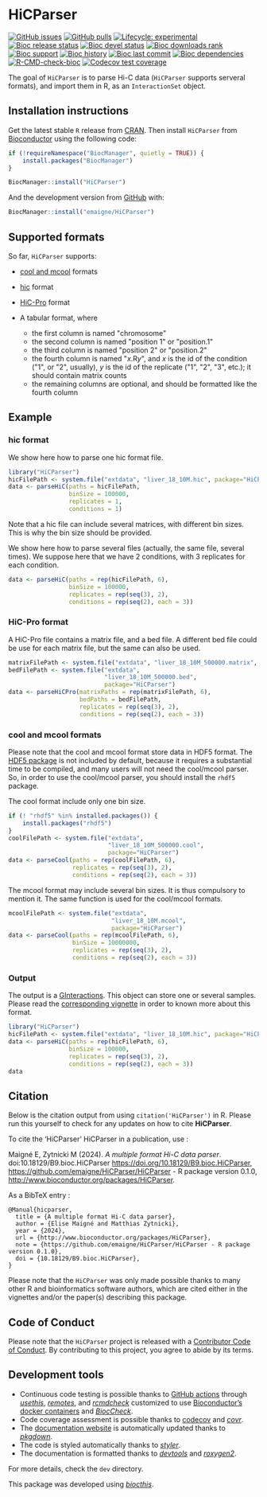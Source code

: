 # HiCParser

<!-- badges: start -->

[![GitHub
issues](https://img.shields.io/github/issues/emaigne/HiCParser)](https://github.com/emaigne/HiCParser/issues)
[![GitHub
pulls](https://img.shields.io/github/issues-pr/emaigne/HiCParser)](https://github.com/emaigne/HiCParser/pulls)
[![Lifecycle:
experimental](https://img.shields.io/badge/lifecycle-experimental-orange.svg)](https://lifecycle.r-lib.org/articles/stages.html#experimental)
[![Bioc release
status](http://www.bioconductor.org/shields/build/release/bioc/HiCParser.svg)](https://bioconductor.org/checkResults/release/bioc-LATEST/HiCParser)
[![Bioc devel
status](http://www.bioconductor.org/shields/build/devel/bioc/HiCParser.svg)](https://bioconductor.org/checkResults/devel/bioc-LATEST/HiCParser)
[![Bioc downloads
rank](https://bioconductor.org/shields/downloads/release/HiCParser.svg)](http://bioconductor.org/packages/stats/bioc/HiCParser/)
[![Bioc
support](https://bioconductor.org/shields/posts/HiCParser.svg)](https://support.bioconductor.org/tag/HiCParser)
[![Bioc
history](https://bioconductor.org/shields/years-in-bioc/HiCParser.svg)](https://bioconductor.org/packages/release/bioc/html/HiCParser.html#since)
[![Bioc last
commit](https://bioconductor.org/shields/lastcommit/devel/bioc/HiCParser.svg)](http://bioconductor.org/checkResults/devel/bioc-LATEST/HiCParser/)
[![Bioc
dependencies](https://bioconductor.org/shields/dependencies/release/HiCParser.svg)](https://bioconductor.org/packages/release/bioc/html/HiCParser.html#since)
[![R-CMD-check-bioc](https://github.com/emaigne/HiCParser/actions/workflows/check-bioc.yml/badge.svg)](https://github.com/emaigne/HiCParser/actions/workflows/check-bioc.yml)
[![Codecov test
coverage](https://codecov.io/gh/emaigne/HiCParser/branch/devel/graph/badge.svg)](https://app.codecov.io/gh/emaigne/HiCParser?branch=devel)
<!-- badges: end -->

The goal of `HiCParser` is to parse Hi-C data (`HiCParser` supports serveral 
formats), and import them in R, as an `InteractionSet` object.

## Installation instructions

Get the latest stable `R` release from
[CRAN](http://cran.r-project.org/). Then install `HiCParser` from
[Bioconductor](http://bioconductor.org/) using the following code:

``` r
if (!requireNamespace("BiocManager", quietly = TRUE)) {
    install.packages("BiocManager")
}

BiocManager::install("HiCParser")
```

And the development version from
[GitHub](https://github.com/emaigne/HiCParser) with:

``` r
BiocManager::install("emaigne/HiCParser")
```

## Supported formats

So far, `HiCParser` supports:

  - [cool and mcool](https://github.com/open2c/cooler) formats
  - [hic](https://github.com/aidenlab/hictools) format
  - [HiC-Pro](https://github.com/nservant/HiC-Pro) format
  - A tabular format, where

      - the first column is named "chromosome"
      - the second column is named "position 1" or "position.1"
      - the third column is named "position 2" or "position.2"
      - the fourth column is named "*x*.R*y*", and *x* is the id of the condition ("1", or "2", usually), *y* is the id of the replicate ("1", "2", "3", etc.); it should contain matrix counts
      - the remaining columns are optional, and should be formatted like the fourth column

## Example

### hic format

We show here how to parse one hic format file.

``` r
library("HiCParser")
hicFilePath <- system.file("extdata", "liver_18_10M.hic", package="HiCParser")
data <- parseHiC(paths = hicFilePath, 
                 binSize = 100000, 
                 replicates = 1, 
                 conditions = 1)
```
Note that a hic file can include several matrices, with different bin sizes.
This is why the bin size should be provided.

We show here how to parse several files (actually, the same file, 
several times). We suppose here that we have 2 conditions, with 3 replicates 
for each condition.

``` r
data <- parseHiC(paths = rep(hicFilePath, 6), 
                 binSize = 100000, 
                 replicates = rep(seq(3), 2), 
                 conditions = rep(seq(2), each = 3))
```

### HiC-Pro format

A HiC-Pro file contains a matrix file, and a bed file.
A different bed file could be use for each matrix file, 
but the same can also be used.

``` r
matrixFilePath <- system.file("extdata", "liver_18_10M_500000.matrix", package="HiCParser")
bedFilePath <- system.file("extdata", 
                           "liver_18_10M_500000.bed", 
                           package="HiCParser")
data <- parseHiCPro(matrixPaths = rep(matrixFilePath, 6), 
                    bedPaths = bedFilePath, 
                    replicates = rep(seq(3), 2), 
                    conditions = rep(seq(2), each = 3))
```

### cool and mcool formats

Please note that the cool and mcool format store data in HDF5 format.
The [HDF5 package](https://bioconductor.org/packages/release/bioc/html/rhdf5.html) 
is not included by default, because it requires a substantial time to be 
compiled, and many users will not need the cool/mcool parser.
So, in order to use the cool/mcool parser, you should install the `rhdf5` package.

The cool format include only one bin size.

``` r
if (! "rhdf5" %in% installed.packages()) {
    install.packages("rhdf5")
}
coolFilePath <- system.file("extdata",
                            "liver_18_10M_500000.cool", 
                            package="HiCParser")
data <- parseCool(paths = rep(coolFilePath, 6), 
                  replicates = rep(seq(3), 2), 
                  conditions = rep(seq(2), each = 3))
```

The mcool format may include several bin sizes.
It is thus compulsory to mention it.
The same function is used for the cool/mcool formats.

``` r
mcoolFilePath <- system.file("extdata", 
                             "liver_18_10M.mcool", 
                             package="HiCParser")
data <- parseCool(paths = rep(mcoolFilePath, 6), 
                  binSize = 10000000, 
                  replicates = rep(seq(3), 2), 
                  conditions = rep(seq(2), each = 3))
```

### Output

The output is a [GInteractions](https://bioconductor.org/packages/release/bioc/html/InteractionSet.html).
This object can store one or several samples.
Please read the [corresponding vignette](https://bioconductor.org/packages/devel/bioc/vignettes/InteractionSet/inst/doc/interactions.html) in order to known more about this format.

``` r
library("HiCParser")
hicFilePath <- system.file("extdata", "liver_18_10M.hic", package="HiCParser")
data <- parseHiC(paths = rep(hicFilePath, 6), 
                 binSize = 100000, 
                 replicates = rep(seq(3), 2), 
                 conditions = rep(seq(2), each = 3))
data
```


## Citation

Below is the citation output from using `citation('HiCParser')` in R.
Please run this yourself to check for any updates on how to cite
**HiCParser**.

To cite the ‘HiCParser’ HiCParser in a publication, use :

  Maigné E, Zytnicki M (2024). _A multiple format Hi-C data parser_.
  doi:10.18129/B9.bioc.HiCParser <https://doi.org/10.18129/B9.bioc.HiCParser>,
  https://github.com/emaigne/HiCParser/HiCParser - R package version 0.1.0,
  <http://www.bioconductor.org/packages/HiCParser>.

As a BibTeX entry :

    @Manual{hicparser,
      title = {A multiple format Hi-C data parser},
      author = {Elise Maigné and Matthias Zytnicki},
      year = {2024},
      url = {http://www.bioconductor.org/packages/HiCParser},
      note = {https://github.com/emaigne/HiCParser/HiCParser - R package version 0.1.0},
      doi = {10.18129/B9.bioc.HiCParser},
    }

Please note that the `HiCParser` was only made possible thanks to many
other R and bioinformatics software authors, which are cited either in
the vignettes and/or the paper(s) describing this package.

## Code of Conduct

Please note that the `HiCParser` project is released with a [Contributor
Code of Conduct](http://bioconductor.org/about/code-of-conduct/). By
contributing to this project, you agree to abide by its terms.

## Development tools

- Continuous code testing is possible thanks to [GitHub
  actions](https://www.tidyverse.org/blog/2020/04/usethis-1-6-0/)
  through *[usethis](https://CRAN.R-project.org/package=usethis)*,
  *[remotes](https://CRAN.R-project.org/package=remotes)*, and
  *[rcmdcheck](https://CRAN.R-project.org/package=rcmdcheck)* customized
  to use [Bioconductor’s docker
  containers](https://www.bioconductor.org/help/docker/) and
  *[BiocCheck](https://bioconductor.org/packages/3.17/BiocCheck)*.
- Code coverage assessment is possible thanks to
  [codecov](https://codecov.io/gh) and
  *[covr](https://CRAN.R-project.org/package=covr)*.
- The [documentation website](http://emaigne.github.io/HiCParser) is
  automatically updated thanks to
  *[pkgdown](https://CRAN.R-project.org/package=pkgdown)*.
- The code is styled automatically thanks to
  *[styler](https://CRAN.R-project.org/package=styler)*.
- The documentation is formatted thanks to
  *[devtools](https://CRAN.R-project.org/package=devtools)* and
  *[roxygen2](https://CRAN.R-project.org/package=roxygen2)*.

For more details, check the `dev` directory.

This package was developed using
*[biocthis](https://bioconductor.org/packages/3.17/biocthis)*.

